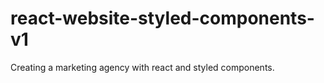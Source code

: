 # react-website-styled-components-v1
Creating a marketing agency with react and styled components. 
